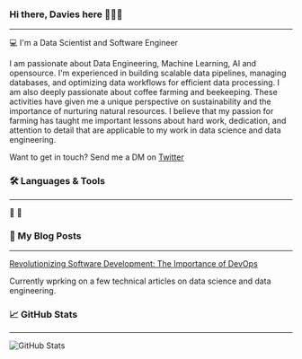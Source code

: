 ### Hi there, Davies here 👨🏿‍💻
<hr style="border-width: 0.1px;">

💻 I'm a Data Scientist and Software Engineer

I am passionate about Data Engineering, Machine Learning, AI and opensource. I'm experienced in building scalable data pipelines, managing databases, and optimizing data workflows for efficient data processing. I am also deeply passionate about coffee farming and beekeeping. These activities have given me a unique perspective on sustainability and the importance of nurturing natural resources. I believe that my passion for farming has taught me important lessons about hard work, dedication, and attention to detail that are applicable to my work in data science and data engineering.

Want to get in touch? Send me a DM on [Twitter](https://twitter.com/kabirodavies)

### 🛠️ Languages & Tools
<hr style="border-width: 0.1px;">
🐍 🐳

### 📝 My Blog Posts
<hr style="border-width: 0.1px;">

[Revolutionizing Software Development: The Importance of DevOps](https://medium.com/@daviesnjogu/revolutionizing-software-development-the-importance-of-devops-d6b1e0873c32?source=your_stories_page-------------------------------------)

Currently wprking on a few technical articles on data science and data engineering.

### 📈 GitHub Stats
<hr style="border-width: 1px;">

![GitHub Stats](https://github-readme-stats.vercel.app/api?username=kabirodavies)
